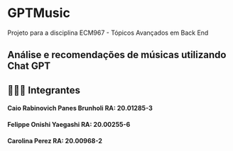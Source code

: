 # GPTMusic
Projeto para a disciplina ECM967 - Tópicos Avançados em Back End

## Análise e recomendações de músicas utilizando Chat GPT

## 🧑🏻‍💻 Integrantes
#### Caio Rabinovich Panes Brunholi	RA: 20.01285-3
#### Felippe Onishi Yaegashi		RA: 20.00255-6
#### Carolina Perez 				RA: 20.00968-2
